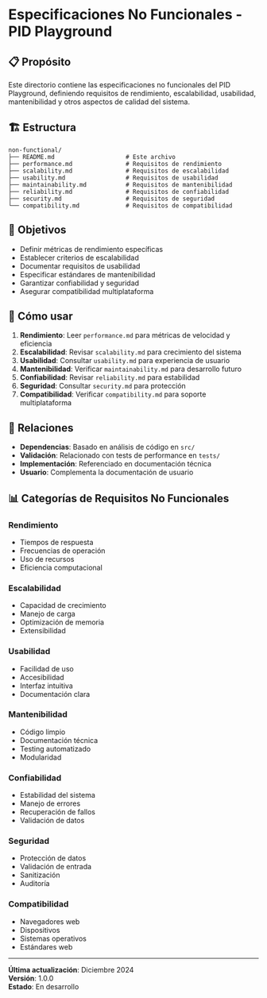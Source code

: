# Especificaciones No Funcionales - PID Playground

## 📋 Propósito

Este directorio contiene las especificaciones no funcionales del PID Playground, definiendo requisitos de rendimiento, escalabilidad, usabilidad, mantenibilidad y otros aspectos de calidad del sistema.

## 🏗️ Estructura

```
non-functional/
├── README.md                    # Este archivo
├── performance.md               # Requisitos de rendimiento
├── scalability.md               # Requisitos de escalabilidad
├── usability.md                 # Requisitos de usabilidad
├── maintainability.md           # Requisitos de mantenibilidad
├── reliability.md               # Requisitos de confiabilidad
├── security.md                  # Requisitos de seguridad
└── compatibility.md             # Requisitos de compatibilidad
```

## 🎯 Objetivos

- Definir métricas de rendimiento específicas
- Establecer criterios de escalabilidad
- Documentar requisitos de usabilidad
- Especificar estándares de mantenibilidad
- Garantizar confiabilidad y seguridad
- Asegurar compatibilidad multiplataforma

## 📖 Cómo usar

1. **Rendimiento**: Leer `performance.md` para métricas de velocidad y eficiencia
2. **Escalabilidad**: Revisar `scalability.md` para crecimiento del sistema
3. **Usabilidad**: Consultar `usability.md` para experiencia de usuario
4. **Mantenibilidad**: Verificar `maintainability.md` para desarrollo futuro
5. **Confiabilidad**: Revisar `reliability.md` para estabilidad
6. **Seguridad**: Consultar `security.md` para protección
7. **Compatibilidad**: Verificar `compatibility.md` para soporte multiplataforma

## 🔗 Relaciones

- **Dependencias**: Basado en análisis de código en `src/`
- **Validación**: Relacionado con tests de performance en `tests/`
- **Implementación**: Referenciado en documentación técnica
- **Usuario**: Complementa la documentación de usuario

## 📊 Categorías de Requisitos No Funcionales

### Rendimiento
- Tiempos de respuesta
- Frecuencias de operación
- Uso de recursos
- Eficiencia computacional

### Escalabilidad
- Capacidad de crecimiento
- Manejo de carga
- Optimización de memoria
- Extensibilidad

### Usabilidad
- Facilidad de uso
- Accesibilidad
- Interfaz intuitiva
- Documentación clara

### Mantenibilidad
- Código limpio
- Documentación técnica
- Testing automatizado
- Modularidad

### Confiabilidad
- Estabilidad del sistema
- Manejo de errores
- Recuperación de fallos
- Validación de datos

### Seguridad
- Protección de datos
- Validación de entrada
- Sanitización
- Auditoría

### Compatibilidad
- Navegadores web
- Dispositivos
- Sistemas operativos
- Estándares web

---

**Última actualización**: Diciembre 2024  
**Versión**: 1.0.0  
**Estado**: En desarrollo
